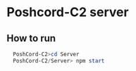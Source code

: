 # Poshcord-C2 server

## How to run

```powershell
  PoshCord-C2>cd Server
  PoshCord-C2/Server> npm start
```
